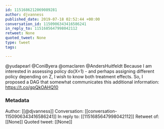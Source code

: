 ```yaml
---
id: 1151686212069089281
author: djvanness
published_date: 2019-07-18 02:52:44 +00:00
conversation_id: 1150906343416586241
in_reply_to: 1151685647998042112
retweet: None
quoted_tweet: None
type: tweet
tags:

---
```


@yudapearl @ConiByera @omaclaren @AndersHuitfeldt Because I am interested in assessing policy do(X=1) - and perhaps assigning different policy depending on Z, I wish to know both treatment effects. So, I proposed a DAG that somewhat communicates this additional information: https://t.co/gpQkOAHQ10

### Metadata

Author: [[@djvanness]]
Conversation: [[conversation-1150906343416586241]]
In reply to: [[1151685647998042112]]
Retweet of: [[None]]
Quoted tweet: [[None]]
